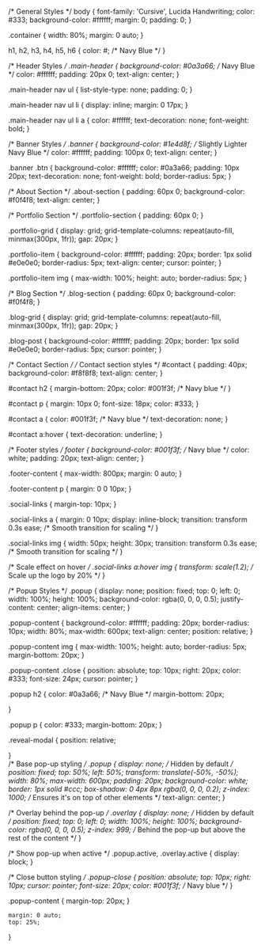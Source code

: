 /* General Styles */
body {
    font-family: 'Cursive', Lucida Handwriting;
    color: #333;
    background-color: #ffffff;
    margin: 0;
    padding: 0;
}

.container {
    width: 80%;
    margin: 0 auto;
}

h1, h2, h3, h4, h5, h6 {
    color: #; /* Navy Blue */
}

/* Header Styles */
.main-header {
    background-color: #0a3a66; /* Navy Blue */
    color: #ffffff;
    padding: 20px 0;
    text-align: center;
}

.main-header nav ul {
    list-style-type: none;
    padding: 0;
}

.main-header nav ul li {
    display: inline;
    margin: 0 17px;
}

.main-header nav ul li a {
    color: #ffffff;
    text-decoration: none;
    font-weight: bold;
}

/* Banner Styles */
.banner {
    background-color: #1e4d8f; /* Slightly Lighter Navy Blue */
    color: #ffffff;
    padding: 100px 0;
    text-align: center;
}

.banner .btn {
    background-color: #ffffff;
    color: #0a3a66;
    padding: 10px 20px;
    text-decoration: none;
    font-weight: bold;
    border-radius: 5px;
}

/* About Section */
.about-section {
    padding: 60px 0;
    background-color: #f0f4f8;
    text-align: center;
}

/* Portfolio Section */
.portfolio-section {
    padding: 60px 0;
}

.portfolio-grid {
    display: grid;
    grid-template-columns: repeat(auto-fill, minmax(300px, 1fr));
    gap: 20px;
}

.portfolio-item {
    background-color: #ffffff;
    padding: 20px;
    border: 1px solid #e0e0e0;
    border-radius: 5px;
    text-align: center;
    cursor: pointer;
}

.portfolio-item img {
    max-width: 100%;
    height: auto;
    border-radius: 5px;
}

/* Blog Section */
.blog-section {
    padding: 60px 0;
    background-color: #f0f4f8;
}

.blog-grid {
    display: grid;
    grid-template-columns: repeat(auto-fill, minmax(300px, 1fr));
    gap: 20px;
}

.blog-post {
    background-color: #ffffff;
    padding: 20px;
    border: 1px solid #e0e0e0;
    border-radius: 5px;
    cursor: pointer;
}

/* Contact Section */
/* Contact section styles */
#contact {
    padding: 40px;
    background-color: #f8f8f8;
    text-align: center;
}

#contact h2 {
    margin-bottom: 20px;
    color: #001f3f; /* Navy blue */
}

#contact p {
    margin: 10px 0;
    font-size: 18px;
    color: #333;
}

#contact a {
    color: #001f3f; /* Navy blue */
    text-decoration: none;
}

#contact a:hover {
    text-decoration: underline;
}


/* Footer styles */
footer {
    background-color: #001f3f; /* Navy blue */
    color: white;
    padding: 20px;
    text-align: center;
}

.footer-content {
    max-width: 800px;
    margin: 0 auto;
}

.footer-content p {
    margin: 0 0 10px;
}

.social-links {
    margin-top: 10px;
}

.social-links a {
    margin: 0 10px;
    display: inline-block;
    transition: transform 0.3s ease; /* Smooth transition for scaling */
}

.social-links img {
    width: 50px;
    height: 30px;
    transition: transform 0.3s ease; /* Smooth transition for scaling */
}

/* Scale effect on hover */
.social-links a:hover img {
    transform: scale(1.2); /* Scale up the logo by 20% */
}



/* Popup Styles */
.popup {
    display: none;
    position: fixed;
    top: 0;
    left: 0;
    width: 100%;
    height: 100%;
    background-color: rgba(0, 0, 0, 0.5);
    justify-content: center;
    align-items: center;
}

.popup-content {
    background-color: #ffffff;
    padding: 20px;
    border-radius: 10px;
    width: 80%;
    max-width: 600px;
    text-align: center;
    position: relative;
}

.popup-content img {
    max-width: 100%;
    height: auto;
    border-radius: 5px;
    margin-bottom: 20px;
}

.popup-content .close {
    position: absolute;
    top: 10px;
    right: 20px;
    color: #333;
    font-size: 24px;
    cursor: pointer;
}

.popup h2 {
    color: #0a3a66; /* Navy Blue */
    margin-bottom: 20px;
    
}

.popup p {
    color: #333;
    margin-bottom: 20px;
}

.reveal-modal {
    position: relative;
  
  
}  
/* Base pop-up styling */
.popup {
    display: none; /* Hidden by default */
    position: fixed;
    top: 50%;
    left: 50%;
    transform: translate(-50%, -50%);
    width: 80%;
    max-width: 600px;
    padding: 20px;
    background-color: white;
    border: 1px solid #ccc;
    box-shadow: 0 4px 8px rgba(0, 0, 0, 0.2);
    z-index: 1000; /* Ensures it's on top of other elements */
    text-align: center;
}

/* Overlay behind the pop-up */
.overlay {
    display: none; /* Hidden by default */
    position: fixed;
    top: 0;
    left: 0;
    width: 100%;
    height: 100%;
    background-color: rgba(0, 0, 0, 0.5);
    z-index: 999; /* Behind the pop-up but above the rest of the content */
}

/* Show pop-up when active */
.popup.active, .overlay.active {
    display: block;
}

/* Close button styling */
.popup-close {
    position: absolute;
    top: 10px;
    right: 10px;
    cursor: pointer;
    font-size: 20px;
    color: #001f3f; /* Navy blue */
}

.popup-content {
    margin-top: 20px;
}
  
  
  
  
  
  
  
  
    margin: 0 auto;
    top: 25%;
}
  
